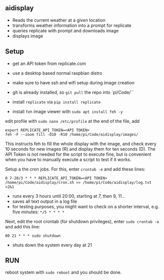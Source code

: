 ## aidisplay

- Reads the current weather at a given location
- transforms weather information into a prompt for replicate
- queries replicate with prompt and downloads image
- displays image

## Setup
- get an API token from replicate.com

- use a desktop based normal raspbian distro
- make sure to have ssh and wifi setup during image creation
- git is already installed, so `git pull` the repo into `pi/Code/``

- install `replicate` via `pip install replicate`
- install `feh` image viewer with `sudo apt install feh -y`

edit profile with `sudo nano /etc/profile`
at the end of the file, add

```
export REPLICATE_API_TOKEN=<API TOKEN> 
feh -F --zoom fill -D10 -R10 /home/pi/Code/aidisplay/images/
```

This instructs feh to fill the whole display with the image, and check every 10 seconds for new images (R) and display them for ten seconds (D). The API Token is not needed for the script to execute fine, but is convenient when you have to manually execute a script to test if it works.

Setup a the cron jobs. For this, enter `crontab -e` and add these lines:

```
0 7-20/3 * * * REPLICATE_API_TOKEN=<API TOKEN> /home/pi/Code/aidisplay/cron.sh >> /home/pi/Code/aidisplay/log.txt >2&1
```

- runs every 3 hours until 20:00, starting at 7, then 9, 11...
- saves all text output in a log file
- for testing purposes, you might want to check on a shorter interval, e.g. five minutes: `*/5 * * * *`

Next, edit the root crontab (for shutdown privileges), enter `sudo crontab -e` and add this line:

```
00 21 * * * sudo shutdown
```

- shuts down the system every day at 21  


## RUN

reboot system with `sudo reboot` and you should be done.



